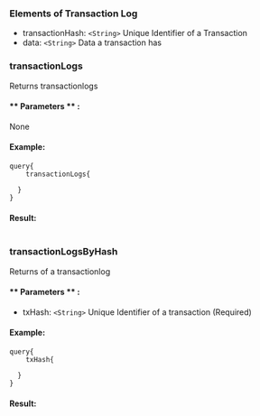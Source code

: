 
### Elements of Transaction Log
* transactionHash: `<String>` Unique Identifier of a Transaction
* data: `<String>` Data a transaction has

### transactionLogs
Returns transactionlogs


#### ** Parameters ** : 

None

#### Example:
```
query{
	transactionLogs{
  
  }
}
```

#### Result:
```

```

### transactionLogsByHash
Returns of a transactionlog


#### ** Parameters ** : 
* txHash: `<String>` Unique Identifier of a transaction (Required)


#### Example:
```
query{
	txHash{
  
  }
}
```

#### Result:
```

```